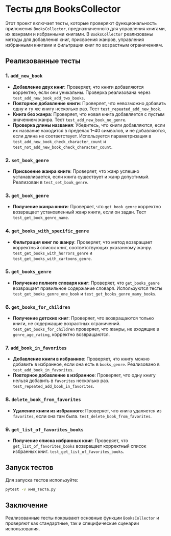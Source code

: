 
# Тесты для BooksCollector

Этот проект включает тесты, которые проверяют функциональность приложения `BooksCollector`, предназначенного для управления книгами, их жанрами и избранными книгами. В `BooksCollector` реализованы методы для добавления книг, присвоения жанров, управления избранными книгами и фильтрации книг по возрастным ограничениям.

## Реализованные тесты

### 1. `add_new_book`
   - **Добавление двух книг**: Проверяет, что книги добавляются корректно, если они уникальны. Проверка реализована через `test_add_new_book_add_two_books`.
   - **Повторное добавление книги**: Проверяет, что невозможно добавить одну и ту же книгу несколько раз. Тест `test_repeated_add_new_book`.
   - **Книга без жанра**: Проверяет, что новая книга добавляется с пустым значением жанра. Тест `test_add_new_book_no_genre`.
   - **Проверка длины названия**: Убедитесь, что книги добавляются, если их название находится в пределах 1–40 символов, и не добавляются, если длина не соответствует. Используется параметризация в `test_add_new_book_check_character_count` и `test_not_add_new_book_check_character_count`.

### 2. `set_book_genre`
   - **Присвоение жанра книге**: Проверяет, что жанр успешно устанавливается, если книга существует и жанр допустимый. Реализован в `test_set_book_genre`.

### 3. `get_book_genre`
   - **Получение жанра книги**: Проверяет, что `get_book_genre` корректно возвращает установленный жанр книги, если он задан. Тест `test_get_book_genre_name`.

### 4. `get_books_with_specific_genre`
   - **Фильтрация книг по жанру**: Проверяет, что метод возвращает корректный список книг, соответствующих указанному жанру. `test_get_books_with_horrors_genre` и `test_get_books_with_cartoons_genre`.

### 5. `get_books_genre`
   - **Получение полного словаря книг**: Проверяет, что `get_books_genre` возвращает правильное содержание словаря. Используются тесты `test_get_books_genre_one_book` и `test_get_books_genre_many_books`.

### 6. `get_books_for_children`
   - **Получение детских книг**: Проверяет, что возвращаются только книги, не содержащие возрастных ограничений. `test_get_books_for_children` проверяет, что жанры, не входящие в `genre_age_rating`, корректно возвращаются.

### 7. `add_book_in_favorites`
   - **Добавление книги в избранное**: Проверяет, что книгу можно добавить в избранное, если она есть в `books_genre`. Реализовано в `test_add_book_in_favorites`.
   - **Повторное добавление в избранное**: Проверяет, что одну книгу нельзя добавить в `favorites` несколько раз. `test_repeated_add_book_in_favorites`.

### 8. `delete_book_from_favorites`
   - **Удаление книги из избранного**: Проверяет, что книга удаляется из `favorites`, если она там была. `test_delete_book_from_favorites`.

### 9. `get_list_of_favorites_books`
   - **Получение списка избранных книг**: Проверяет, что `get_list_of_favorites_books` возвращает корректный список избранных книг. `test_get_list_of_favorites_books`.

## Запуск тестов

Для запуска тестов используйте:

```bash
pytest -v имя_теста.py
```

## Заключение

Реализованные тесты покрывают основные функции `BooksCollector` и проверяют как стандартные, так и специфические сценарии использования.
